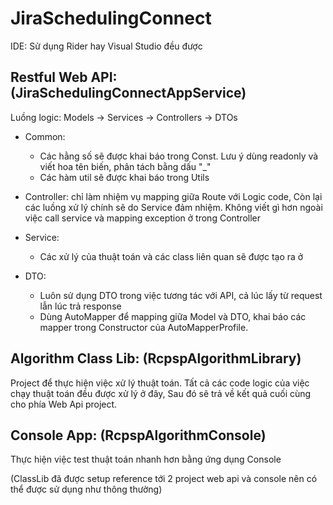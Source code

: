 # JiraSchedulingConnect
IDE: Sử dụng Rider hay Visual Studio đều được

## Restful Web API: (JiraSchedulingConnectAppService)

Luồng logic:
Models -> Services -> Controllers -> DTOs
- Common:
	- Các hằng số sẽ được khai báo trong Const. Lưu ý dùng readonly và viết hoa tên biến, phân tách bằng dấu "_"
	- Các hàm util sẽ được khai báo trong Utils
	
- Controller: chỉ làm nhiệm vụ mapping giữa Route với Logic code, Còn lại các luồng xử lý chính sẽ do Service đảm nhiệm. Không viết gì hơn ngoài việc call service và mapping exception ở trong Controller

- Service:
	- Các xử lý của thuật toán và các class liên quan sẽ được tạo ra ở 

- DTO:
	- Luôn sử dụng DTO trong việc tương tác với API, cả lúc lấy từ request lẫn lúc trả response
	- Dùng AutoMapper để mapping giữa Model và DTO, khai báo các mapper trong Constructor của AutoMapperProfile.
	
## Algorithm Class Lib: (RcpspAlgorithmLibrary)
Project để thực hiện việc xử lý thuật toán.
Tất cả các code logic của việc chạy thuật toán đều được xử lý ở đây, Sau đó sẽ trả về kết quả cuối cùng cho phía Web Api project.

## Console App: (RcpspAlgorithmConsole)
Thực hiện việc test thuật toán nhanh hơn bằng ứng dụng Console

(ClassLib đã được setup reference tới 2 project web api và console nên có thể được sử dụng như thông thường)
